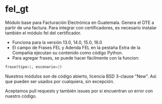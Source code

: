 # fel_gt
Módulo base para Facturación Electrónica en Guatemala. Genera el DTE a partir de una factura. Para integrar con certificadores, es necesario instalar también el módulo fel del certificador.

- Funciona para la versión 13.0, 14.0, 15.0, 16.0
- El campo de Frases FEL y Adenda FEL en la pestaña Extra de la Compañía ejecutan su contenido como código Python.
- Para agregar frases, se puede hacer fácilmente con la funcion:

```python
frase(tipo=1, escenario=2)
```

Nuestros módulos son de código abierto, licencia BSD 3-clause "New". Así que pueden ser usados por cualquiera, sin excepción.

Aceptamos pull requests y también issues por si encuentran un error con nuestro código.
